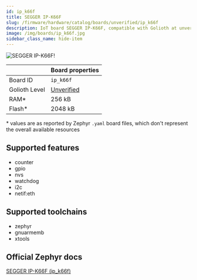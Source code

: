 ```yaml
---
id: ip_k66f
title: SEGGER IP-K66F
slug: /firmware/hardware/catalog/boards/unverified/ip_k66f
description: IoT board SEGGER IP-K66F, compatible with Golioth at unverified level.
image: /img/boards/ip_k66f.jpg
sidebar_class_name: hide-item
---
```


[//]: # (This is an auto-generated file, do not edit! Changes to it will be lost upon re-generation)

![SEGGER IP-K66F!](/img/boards/ip_k66f.jpg "SEGGER IP-K66F")

|                | Board properties     |
| -------------  | -------------------- |
| Board ID       | `ip_k66f` |
| Golioth Level  | [Unverified](/firmware/hardware#unverified-boards) |
| RAM*           | 256 kB |
| Flash*         | 2048 kB |

\* values are as reported by Zephyr `.yaml` board files, which don't represent the overall available resources



## Supported features

* counter
* gpio
* nvs
* watchdog
* i2c
* netif:eth

## Supported toolchains

* zephyr
* gnuarmemb
* xtools

## Official Zephyr docs

[SEGGER IP-K66F (ip_k66f)](https://docs.zephyrproject.org/latest/boards/segger/ip_k66f/doc/index.html)
